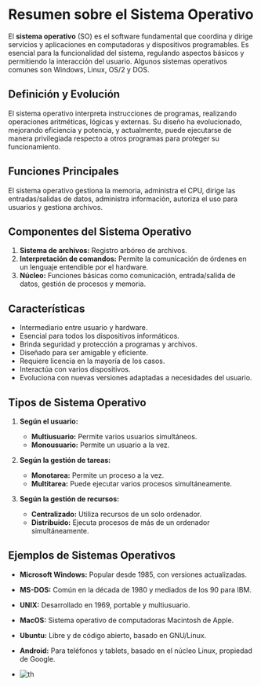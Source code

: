 # Resumen sobre el Sistema Operativo

El **sistema operativo** (SO) es el software fundamental que coordina y dirige servicios y aplicaciones en computadoras y dispositivos programables. Es esencial para la funcionalidad del sistema, regulando aspectos básicos y permitiendo la interacción del usuario. Algunos sistemas operativos comunes son Windows, Linux, OS/2 y DOS.

## Definición y Evolución
El sistema operativo interpreta instrucciones de programas, realizando operaciones aritméticas, lógicas y externas. Su diseño ha evolucionado, mejorando eficiencia y potencia, y actualmente, puede ejecutarse de manera privilegiada respecto a otros programas para proteger su funcionamiento.

## Funciones Principales
El sistema operativo gestiona la memoria, administra el CPU, dirige las entradas/salidas de datos, administra información, autoriza el uso para usuarios y gestiona archivos.

## Componentes del Sistema Operativo
1. **Sistema de archivos:** Registro arbóreo de archivos.
2. **Interpretación de comandos:** Permite la comunicación de órdenes en un lenguaje entendible por el hardware.
3. **Núcleo:** Funciones básicas como comunicación, entrada/salida de datos, gestión de procesos y memoria.

## Características
- Intermediario entre usuario y hardware.
- Esencial para todos los dispositivos informáticos.
- Brinda seguridad y protección a programas y archivos.
- Diseñado para ser amigable y eficiente.
- Requiere licencia en la mayoría de los casos.
- Interactúa con varios dispositivos.
- Evoluciona con nuevas versiones adaptadas a necesidades del usuario.

## Tipos de Sistema Operativo
1. **Según el usuario:**
   - **Multiusuario:** Permite varios usuarios simultáneos.
   - **Monousuario:** Permite un usuario a la vez.

2. **Según la gestión de tareas:**
   - **Monotarea:** Permite un proceso a la vez.
   - **Multitarea:** Puede ejecutar varios procesos simultáneamente.

3. **Según la gestión de recursos:**
   - **Centralizado:** Utiliza recursos de un solo ordenador.
   - **Distribuido:** Ejecuta procesos de más de un ordenador simultáneamente.

## Ejemplos de Sistemas Operativos
- **Microsoft Windows:** Popular desde 1985, con versiones actualizadas.
- **MS-DOS:** Común en la década de 1980 y mediados de los 90 para IBM.
- **UNIX:** Desarrollado en 1969, portable y multiusuario.
- **MacOS:** Sistema operativo de computadoras Macintosh de Apple.
- **Ubuntu:** Libre y de código abierto, basado en GNU/Linux.
- **Android:** Para teléfonos y tablets, basado en el núcleo Linux, propiedad de Google.


- ![th](https://github.com/erredev-JS/Apuntes-utn/assets/118647241/c2404e80-c541-4247-9080-653b06cf0906)
